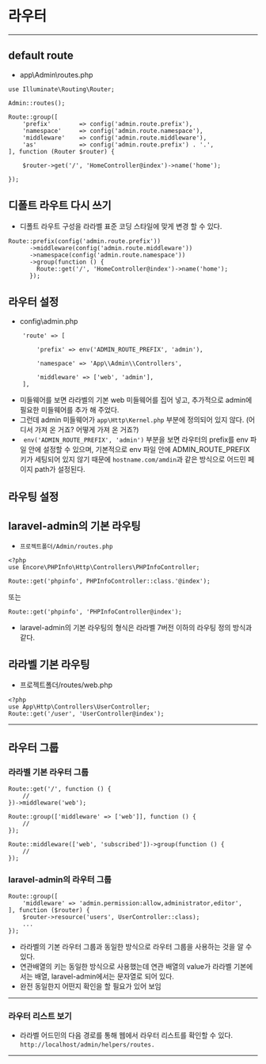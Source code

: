 # 라우터
---
## default route
- app\Admin\routes.php
```
use Illuminate\Routing\Router;

Admin::routes();

Route::group([
    'prefix'        => config('admin.route.prefix'),
    'namespace'     => config('admin.route.namespace'),
    'middleware'    => config('admin.route.middleware'),
    'as'            => config('admin.route.prefix') . '.',
], function (Router $router) {

    $router->get('/', 'HomeController@index')->name('home');

});
```

## 디폴트 라우트 다시 쓰기
- 디폴트 라우트 구성을 라라벨 표준 코딩 스타일에 맞게 변경 할 수 있다.
```
Route::prefix(config('admin.route.prefix'))
      ->middleware(config('admin.route.middleware'))
      ->namespace(config('admin.route.namespace'))
      ->group(function () {
        Route::get('/', 'HomeController@index')->name('home');
      });
```

## 라우터 설정
- config\admin.php
```
    'route' => [

        'prefix' => env('ADMIN_ROUTE_PREFIX', 'admin'),

        'namespace' => 'App\\Admin\\Controllers',

        'middleware' => ['web', 'admin'],
    ],
```
- 미들웨어를 보면 라라벨의 기본 web 미들웨어를 집어 넣고, 추가적으로 admin에 필요한 미들웨어를 추가 해 주었다.
- 그런데 admin 미들웨어가 `app\Http\Kernel.php` 부분에 정의되어 있지 않다. (어디서 가져 온 거죠? 어떻게 가져 온 거죠?)
- ` env('ADMIN_ROUTE_PREFIX', 'admin')` 부분을 보면 라우터의 prefix를 env 파일 안에 설정할 수 있으며, 기본적으로 env 파일 안에 ADMIN_ROUTE_PREFIX 키가 세팅되어 있지 않기 때문에 `hostname.com/amdin`과 같은 방식으로 어드민 페이지 path가 설정된다.



## 라우팅 설정
## laravel-admin의 기본 라우팅
- `프로젝트폴더/Admin/routes.php`
```
<?php
use Encore\PHPInfo\Http\Controllers\PHPInfoController;

Route::get('phpinfo', PHPInfoController::class.'@index');
```
또는
```
Route::get('phpinfo', 'PHPInfoController@index');
```
- laravel-admin의 기본 라우팅의 형식은 라라벨 7버전 이하의 라우팅 정의 방식과 같다.

## 라라벨 기본 라우팅
- 프로젝트폴더/routes/web.php
```
<?php
use App\Http\Controllers\UserController;
Route::get('/user', 'UserController@index');
```

---

## 라우터 그룹
### 라라벨 기본 라우터 그룹
```
Route::get('/', function () {
    //
})->middleware('web');

Route::group(['middleware' => ['web']], function () {
    //
});

Route::middleware(['web', 'subscribed'])->group(function () {
    //
});
```

### laravel-admin의 라우터 그룹
```
Route::group([
    'middleware' => 'admin.permission:allow,administrator,editor',
], function ($router) {
    $router->resource('users', UserController::class);
    ...
});
```
- 라라벨의 기본 라우터 그룹과 동일한 방식으로 라우터 그룹을 사용하는 것을 알 수 있다.
- 연관배열의 키는 동일한 방식으로 사용했는데 연관 배열의 value가 라라벨 기본에서는 배열, laravel-admin에서는 문자열로 되어 있다.
- 완전 동일한지 어떤지 확인을 할 필요가 있어 보임

---

### 라우터 리스트 보기
- 라라벨 어드민의 다음 경로를 통해 웹에서 라우터 리스트를 확인할 수 있다. `http://localhost/admin/helpers/routes.`

---

